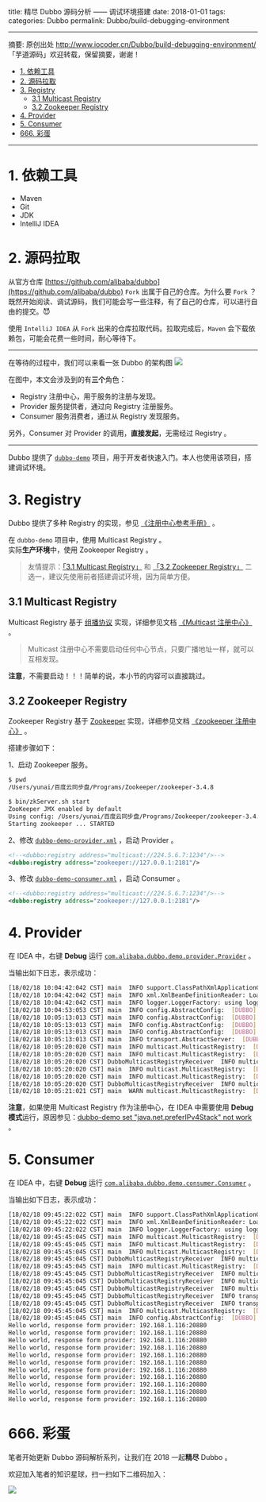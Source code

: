 title: 精尽 Dubbo 源码分析 —— 调试环境搭建
date: 2018-01-01
tags:
categories: Dubbo
permalink: Dubbo/build-debugging-environment

-------

摘要: 原创出处 http://www.iocoder.cn/Dubbo/build-debugging-environment/ 「芋道源码」欢迎转载，保留摘要，谢谢！

- [1. 依赖工具](http://www.iocoder.cn/Dubbo/build-debugging-environment/)
- [2. 源码拉取](http://www.iocoder.cn/Dubbo/build-debugging-environment/)
- [3. Registry](http://www.iocoder.cn/Dubbo/build-debugging-environment/)
  - [3.1 Multicast Registry](http://www.iocoder.cn/Dubbo/build-debugging-environment/)
  - [3.2 Zookeeper Registry](http://www.iocoder.cn/Dubbo/build-debugging-environment/)
- [4. Provider](http://www.iocoder.cn/Dubbo/build-debugging-environment/)
- [5. Consumer](http://www.iocoder.cn/Dubbo/build-debugging-environment/)
- [666. 彩蛋](http://www.iocoder.cn/Dubbo/build-debugging-environment/)

-------

# 1. 依赖工具

* Maven
* Git
* JDK
* IntelliJ IDEA

# 2. 源码拉取

从官方仓库 [https://github.com/alibaba/dubbo](https://github.com/alibaba/dubbo) `Fork` 出属于自己的仓库。为什么要 `Fork` ？既然开始阅读、调试源码，我们可能会写一些注释，有了自己的仓库，可以进行自由的提交。😈

使用 `IntelliJ IDEA` 从 `Fork` 出来的仓库拉取代码。拉取完成后，`Maven` 会下载依赖包，可能会花费一些时间，耐心等待下。

-------

在等待的过程中，我们可以来看一张 Dubbo 的架构图  ![](http://www.iocoder.cn/images/Dubbo/2018_01_01/01.png)

在图中，本文会涉及到的有**三个**角色：

* Registry 注册中心，用于服务的注册与发现。
* Provider 服务提供者，通过向 Registry 注册服务。
* Consumer 服务消费者，通过从 Registry 发现服务。

另外，Consumer 对 Provider 的调用，**直接发起**，无需经过 Registry 。

-------

Dubbo 提供了 [`dubbo-demo`](https://github.com/alibaba/dubbo/tree/2c20d99d9804271e1c1953242ea0aa510854eda1/dubbo-common) 项目，用于开发者快速入门。本人也使用该项目，搭建调试环境。

# 3. Registry

Dubbo 提供了多种 Registry 的实现，参见 [《注册中心参考手册》](https://dubbo.gitbooks.io/dubbo-user-book/references/registry/introduction.html) 。

在 `dubbo-demo` 项目中，使用 Multicast Registry 。  
实际**生产环境**中，使用 Zookeeper Registry 。

> 友情提示：[「3.1 Multicast Registry」](#) 和 [「3.2 Zookeeper Registry」](#) 二选一，建议先使用前者搭建调试环境，因为简单方便。

## 3.1 Multicast Registry

Multicast Registry 基于 [组播协议](http://blog.csdn.net/liu251890347/article/details/39211685) 实现，详细参见文档 [《Multicast 注册中心》](https://dubbo.gitbooks.io/dubbo-user-book/references/registry/multicast.html) 。

> Multicast 注册中心不需要启动任何中心节点，只要广播地址一样，就可以互相发现。

**注意**，不需要启动！！！简单的说，本小节的内容可以直接跳过。

## 3.2 Zookeeper Registry

Zookeeper Registry 基于 [Zookeeper](https://zookeeper.apache.org/) 实现，详细参见文档 [《zookeeper 注册中心》](https://dubbo.gitbooks.io/dubbo-user-book/references/registry/zookeeper.html) 。

搭建步骤如下：

1、启动 Zookeeper 服务。

```Bash
$ pwd
/Users/yunai/百度云同步盘/Programs/Zookeeper/zookeeper-3.4.8

$ bin/zkServer.sh start
ZooKeeper JMX enabled by default
Using config: /Users/yunai/百度云同步盘/Programs/Zookeeper/zookeeper-3.4.8/bin/../conf/zoo.cfg
Starting zookeeper ... STARTED
```

2、修改 [`dubbo-demo-provider.xml`](https://github.com/alibaba/dubbo/blob/2c20d99d9804271e1c1953242ea0aa510854eda1/dubbo-demo/dubbo-demo-provider/src/main/resources/META-INF/spring/dubbo-demo-provider.xml) ，启动 Provider 。

```XML
<!--<dubbo:registry address="multicast://224.5.6.7:1234"/>-->
<dubbo:registry address="zookeeper://127.0.0.1:2181"/>
```

3、修改 [`dubbo-demo-consumer.xml`](https://github.com/alibaba/dubbo/blob/2c20d99d9804271e1c1953242ea0aa510854eda1/dubbo-demo/dubbo-demo-consumer/src/main/resources/META-INF/spring/dubbo-demo-consumer.xml) ，启动 Consumer 。

```XML
<!--<dubbo:registry address="multicast://224.5.6.7:1234"/>-->
<dubbo:registry address="zookeeper://127.0.0.1:2181"/>
```

# 4. Provider

在 IDEA 中，右键 **Debug** 运行 [`com.alibaba.dubbo.demo.provider.Provider`](https://github.com/alibaba/dubbo/blob/HEAD/dubbo-demo/dubbo-demo-provider/src/main/java/com/alibaba/dubbo/demo/provider/Provider.java) 。

当输出如下日志，表示成功：

```Bash
[18/02/18 10:04:42:042 CST] main  INFO support.ClassPathXmlApplicationContext: Refreshing org.springframework.context.support.ClassPathXmlApplicationContext@cd2dae5: startup date [Sun Feb 18 10:04:42 CST 2018]; root of context hierarchy
[18/02/18 10:04:42:042 CST] main  INFO xml.XmlBeanDefinitionReader: Loading XML bean definitions from class path resource [META-INF/spring/dubbo-demo-provider.xml]
[18/02/18 10:04:42:042 CST] main  INFO logger.LoggerFactory: using logger: com.alibaba.dubbo.common.logger.log4j.Log4jLoggerAdapter
[18/02/18 10:04:53:053 CST] main  INFO config.AbstractConfig:  [DUBBO] The service ready on spring started. service: com.alibaba.dubbo.demo.DemoService, dubbo version: 2.0.0, current host: 192.168.1.116
[18/02/18 10:05:13:013 CST] main  INFO config.AbstractConfig:  [DUBBO] Export dubbo service com.alibaba.dubbo.demo.DemoService to local registry, dubbo version: 2.0.0, current host: 192.168.1.116
[18/02/18 10:05:13:013 CST] main  INFO config.AbstractConfig:  [DUBBO] Export dubbo service com.alibaba.dubbo.demo.DemoService to url dubbo://192.168.1.116:20880/com.alibaba.dubbo.demo.DemoService?anyhost=true&application=demo-provider&bind.ip=192.168.1.116&bind.port=20880&dubbo=2.0.0&generic=false&interface=com.alibaba.dubbo.demo.DemoService&methods=sayHello&pid=43392&qos.port=22222&side=provider&timestamp=1518919503284, dubbo version: 2.0.0, current host: 192.168.1.116
[18/02/18 10:05:13:013 CST] main  INFO config.AbstractConfig:  [DUBBO] Register dubbo service com.alibaba.dubbo.demo.DemoService url dubbo://192.168.1.116:20880/com.alibaba.dubbo.demo.DemoService?anyhost=true&application=demo-provider&bind.ip=192.168.1.116&bind.port=20880&dubbo=2.0.0&generic=false&interface=com.alibaba.dubbo.demo.DemoService&methods=sayHello&pid=43392&qos.port=22222&side=provider&timestamp=1518919503284 to registry registry://224.5.6.7:1234/com.alibaba.dubbo.registry.RegistryService?application=demo-provider&dubbo=2.0.0&pid=43392&qos.port=22222&registry=multicast&timestamp=1518919493265, dubbo version: 2.0.0, current host: 192.168.1.116
[18/02/18 10:05:13:013 CST] main  INFO transport.AbstractServer:  [DUBBO] Start NettyServer bind /0.0.0.0:20880, export /192.168.1.116:20880, dubbo version: 2.0.0, current host: 192.168.1.116
[18/02/18 10:05:20:020 CST] main  INFO multicast.MulticastRegistry:  [DUBBO] Register: dubbo://192.168.1.116:20880/com.alibaba.dubbo.demo.DemoService?anyhost=true&application=demo-provider&dubbo=2.0.0&generic=false&interface=com.alibaba.dubbo.demo.DemoService&methods=sayHello&pid=43392&side=provider&timestamp=1518919503284, dubbo version: 2.0.0, current host: 192.168.1.116
[18/02/18 10:05:20:020 CST] main  INFO multicast.MulticastRegistry:  [DUBBO] Send broadcast message: register dubbo://192.168.1.116:20880/com.alibaba.dubbo.demo.DemoService?anyhost=true&application=demo-provider&dubbo=2.0.0&generic=false&interface=com.alibaba.dubbo.demo.DemoService&methods=sayHello&pid=43392&side=provider&timestamp=1518919503284 to /224.5.6.7:1234, dubbo version: 2.0.0, current host: 192.168.1.116
[18/02/18 10:05:20:020 CST] DubboMulticastRegistryReceiver  INFO multicast.MulticastRegistry:  [DUBBO] Receive multicast message: register dubbo://192.168.1.116:20880/com.alibaba.dubbo.demo.DemoService?anyhost=true&application=demo-provider&dubbo=2.0.0&generic=false&interface=com.alibaba.dubbo.demo.DemoService&methods=sayHello&pid=43392&side=provider&timestamp=1518919503284 from /192.168.1.116:1234, dubbo version: 2.0.0, current host: 192.168.1.116
[18/02/18 10:05:20:020 CST] main  INFO multicast.MulticastRegistry:  [DUBBO] Subscribe: provider://192.168.1.116:20880/com.alibaba.dubbo.demo.DemoService?anyhost=true&application=demo-provider&category=configurators&check=false&dubbo=2.0.0&generic=false&interface=com.alibaba.dubbo.demo.DemoService&methods=sayHello&pid=43392&side=provider&timestamp=1518919503284, dubbo version: 2.0.0, current host: 192.168.1.116
[18/02/18 10:05:20:020 CST] main  INFO multicast.MulticastRegistry:  [DUBBO] Send broadcast message: subscribe provider://192.168.1.116:20880/com.alibaba.dubbo.demo.DemoService?anyhost=true&application=demo-provider&category=configurators&check=false&dubbo=2.0.0&generic=false&interface=com.alibaba.dubbo.demo.DemoService&methods=sayHello&pid=43392&side=provider&timestamp=1518919503284 to /224.5.6.7:1234, dubbo version: 2.0.0, current host: 192.168.1.116
[18/02/18 10:05:20:020 CST] DubboMulticastRegistryReceiver  INFO multicast.MulticastRegistry:  [DUBBO] Receive multicast message: subscribe provider://192.168.1.116:20880/com.alibaba.dubbo.demo.DemoService?anyhost=true&application=demo-provider&category=configurators&check=false&dubbo=2.0.0&generic=false&interface=com.alibaba.dubbo.demo.DemoService&methods=sayHello&pid=43392&side=provider&timestamp=1518919503284 from /192.168.1.116:1234, dubbo version: 2.0.0, current host: 192.168.1.116
[18/02/18 10:05:21:021 CST] main  WARN multicast.MulticastRegistry:  [DUBBO] Ignore empty notify urls for subscribe url provider://192.168.1.116:20880/com.alibaba.dubbo.demo.DemoService?anyhost=true&application=demo-provider&category=configurators&check=false&dubbo=2.0.0&generic=false&interface=com.alibaba.dubbo.demo.DemoService&methods=sayHello&pid=43392&side=provider&timestamp=1518919503284, dubbo version: 2.0.0, current host: 192.168.1.116
```

**注意**，如果使用 Multicast Registry 作为注册中心，在 IDEA 中需要使用 **Debug 模式**运行，原因参见：[dubbo-demo set "java.net.preferIPv4Stack" not work](https://github.com/alibaba/dubbo/issues/997) 。

# 5. Consumer

在 IDEA 中，右键 **Debug** 运行 [`com.alibaba.dubbo.demo.consumer.Consumer`](https://github.com/alibaba/dubbo/blob/HEAD/dubbo-demo/dubbo-demo-consumer/src/main/java/com/alibaba/dubbo/demo/consumer/Consumer.java) 。

当输出如下日志，表示成功：

```Bash
[18/02/18 09:45:22:022 CST] main  INFO support.ClassPathXmlApplicationContext: Refreshing org.springframework.context.support.ClassPathXmlApplicationContext@cd2dae5: startup date [Sun Feb 18 09:45:22 CST 2018]; root of context hierarchy
[18/02/18 09:45:22:022 CST] main  INFO xml.XmlBeanDefinitionReader: Loading XML bean definitions from class path resource [META-INF/spring/dubbo-demo-consumer.xml]
[18/02/18 09:45:22:022 CST] main  INFO logger.LoggerFactory: using logger: com.alibaba.dubbo.common.logger.log4j.Log4jLoggerAdapter
[18/02/18 09:45:45:045 CST] main  INFO multicast.MulticastRegistry:  [DUBBO] Register: consumer://192.168.1.116/com.alibaba.dubbo.demo.DemoService?application=demo-consumer&category=consumers&check=false&dubbo=2.0.0&interface=com.alibaba.dubbo.demo.DemoService&methods=sayHello&pid=43363&qos.port=33333&side=consumer&timestamp=1518918323457, dubbo version: 2.0.0, current host: 192.168.1.116
[18/02/18 09:45:45:045 CST] main  INFO multicast.MulticastRegistry:  [DUBBO] Send broadcast message: register consumer://192.168.1.116/com.alibaba.dubbo.demo.DemoService?application=demo-consumer&category=consumers&check=false&dubbo=2.0.0&interface=com.alibaba.dubbo.demo.DemoService&methods=sayHello&pid=43363&qos.port=33333&side=consumer&timestamp=1518918323457 to /224.5.6.7:1234, dubbo version: 2.0.0, current host: 192.168.1.116
[18/02/18 09:45:45:045 CST] main  INFO multicast.MulticastRegistry:  [DUBBO] Subscribe: consumer://192.168.1.116/com.alibaba.dubbo.demo.DemoService?application=demo-consumer&category=providers,configurators,routers&check=false&dubbo=2.0.0&interface=com.alibaba.dubbo.demo.DemoService&methods=sayHello&pid=43363&qos.port=33333&side=consumer&timestamp=1518918323457, dubbo version: 2.0.0, current host: 192.168.1.116
[18/02/18 09:45:45:045 CST] DubboMulticastRegistryReceiver  INFO multicast.MulticastRegistry:  [DUBBO] Receive multicast message: register consumer://192.168.1.116/com.alibaba.dubbo.demo.DemoService?application=demo-consumer&category=consumers&check=false&dubbo=2.0.0&interface=com.alibaba.dubbo.demo.DemoService&methods=sayHello&pid=43363&qos.port=33333&side=consumer&timestamp=1518918323457 from /192.168.1.116:1234, dubbo version: 2.0.0, current host: 192.168.1.116
[18/02/18 09:45:45:045 CST] main  INFO multicast.MulticastRegistry:  [DUBBO] Send broadcast message: subscribe consumer://192.168.1.116/com.alibaba.dubbo.demo.DemoService?application=demo-consumer&category=providers,configurators,routers&check=false&dubbo=2.0.0&interface=com.alibaba.dubbo.demo.DemoService&methods=sayHello&pid=43363&qos.port=33333&side=consumer&timestamp=1518918323457 to /224.5.6.7:1234, dubbo version: 2.0.0, current host: 192.168.1.116
[18/02/18 09:45:45:045 CST] DubboMulticastRegistryReceiver  INFO multicast.MulticastRegistry:  [DUBBO] Receive multicast message: subscribe consumer://192.168.1.116/com.alibaba.dubbo.demo.DemoService?application=demo-consumer&category=providers,configurators,routers&check=false&dubbo=2.0.0&interface=com.alibaba.dubbo.demo.DemoService&methods=sayHello&pid=43363&qos.port=33333&side=consumer&timestamp=1518918323457 from /192.168.1.116:1234, dubbo version: 2.0.0, current host: 192.168.1.116
[18/02/18 09:45:45:045 CST] DubboMulticastRegistryReceiver  INFO multicast.MulticastRegistry:  [DUBBO] Receive multicast message: register dubbo://192.168.1.116:20880/com.alibaba.dubbo.demo.DemoService?anyhost=true&application=demo-provider&dubbo=2.0.0&generic=false&interface=com.alibaba.dubbo.demo.DemoService&methods=sayHello&pid=43355&side=provider&timestamp=1518918226970 from /192.168.1.116:1234, dubbo version: 2.0.0, current host: 192.168.1.116
[18/02/18 09:45:45:045 CST] DubboMulticastRegistryReceiver  INFO multicast.MulticastRegistry:  [DUBBO] Notify urls for subscribe url consumer://192.168.1.116/com.alibaba.dubbo.demo.DemoService?application=demo-consumer&category=providers,configurators,routers&check=false&dubbo=2.0.0&interface=com.alibaba.dubbo.demo.DemoService&methods=sayHello&pid=43363&qos.port=33333&side=consumer&timestamp=1518918323457, urls: [dubbo://192.168.1.116:20880/com.alibaba.dubbo.demo.DemoService?anyhost=true&application=demo-provider&dubbo=2.0.0&generic=false&interface=com.alibaba.dubbo.demo.DemoService&methods=sayHello&pid=43355&side=provider&timestamp=1518918226970], dubbo version: 2.0.0, current host: 192.168.1.116
[18/02/18 09:45:45:045 CST] DubboMulticastRegistryReceiver  INFO transport.AbstractClient:  [DUBBO] Successed connect to server /192.168.1.116:20880 from NettyClient 192.168.1.116 using dubbo version 2.0.0, channel is NettyChannel [channel=[id: 0x1b7bac12, /192.168.1.116:63856 => /192.168.1.116:20880]], dubbo version: 2.0.0, current host: 192.168.1.116
[18/02/18 09:45:45:045 CST] DubboMulticastRegistryReceiver  INFO transport.AbstractClient:  [DUBBO] Start NettyClient 123312.local/192.168.1.116 connect to the server /192.168.1.116:20880, dubbo version: 2.0.0, current host: 192.168.1.116
[18/02/18 09:45:45:045 CST] main  INFO multicast.MulticastRegistry:  [DUBBO] Notify urls for subscribe url consumer://192.168.1.116/com.alibaba.dubbo.demo.DemoService?application=demo-consumer&category=providers,configurators,routers&check=false&dubbo=2.0.0&interface=com.alibaba.dubbo.demo.DemoService&methods=sayHello&pid=43363&qos.port=33333&side=consumer&timestamp=1518918323457, urls: [dubbo://192.168.1.116:20880/com.alibaba.dubbo.demo.DemoService?anyhost=true&application=demo-provider&dubbo=2.0.0&generic=false&interface=com.alibaba.dubbo.demo.DemoService&methods=sayHello&pid=43355&side=provider&timestamp=1518918226970], dubbo version: 2.0.0, current host: 192.168.1.116
[18/02/18 09:45:45:045 CST] main  INFO config.AbstractConfig:  [DUBBO] Refer dubbo service com.alibaba.dubbo.demo.DemoService from url multicast://224.5.6.7:1234/com.alibaba.dubbo.registry.RegistryService?anyhost=true&application=demo-consumer&check=false&dubbo=2.0.0&generic=false&interface=com.alibaba.dubbo.demo.DemoService&methods=sayHello&pid=43363&qos.port=33333&register.ip=192.168.1.116&remote.timestamp=1518918226970&side=consumer&timestamp=1518918323457, dubbo version: 2.0.0, current host: 192.168.1.116
Hello world, response form provider: 192.168.1.116:20880
Hello world, response form provider: 192.168.1.116:20880
Hello world, response form provider: 192.168.1.116:20880
Hello world, response form provider: 192.168.1.116:20880
Hello world, response form provider: 192.168.1.116:20880
Hello world, response form provider: 192.168.1.116:20880
Hello world, response form provider: 192.168.1.116:20880
Hello world, response form provider: 192.168.1.116:20880
Hello world, response form provider: 192.168.1.116:20880
Hello world, response form provider: 192.168.1.116:20880
Hello world, response form provider: 192.168.1.116:20880
```

# 666. 彩蛋

笔者开始更新 Dubbo 源码解析系列，让我们在 2018 一起**精尽** Dubbo 。

欢迎加入笔者的知识星球，扫一扫如下二维码加入：

![](http://www.iocoder.cn/images/common/zsxq/01.png)


